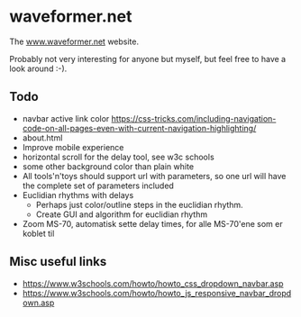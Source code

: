 # waveformer.net
The www.waveformer.net website.

Probably not very interesting for anyone but myself, but feel free to have a look around :-).

## Todo
- navbar active link color https://css-tricks.com/including-navigation-code-on-all-pages-even-with-current-navigation-highlighting/
- about.html
- Improve mobile experience
- horizontal scroll for the delay tool, see w3c schools
- some other background color than plain white
- All tools'n'toys should support url with parameters, so one url will have the complete set of parameters included
- Euclidian rhythms with delays
  - Perhaps just color/outline steps in the euclidian rhythm.
  - Create GUI and algorithm for euclidian rhythm
- Zoom MS-70, automatisk sette delay times, for alle MS-70'ene som er koblet til

## Misc useful links
- https://www.w3schools.com/howto/howto_css_dropdown_navbar.asp
- https://www.w3schools.com/howto/howto_js_responsive_navbar_dropdown.asp
